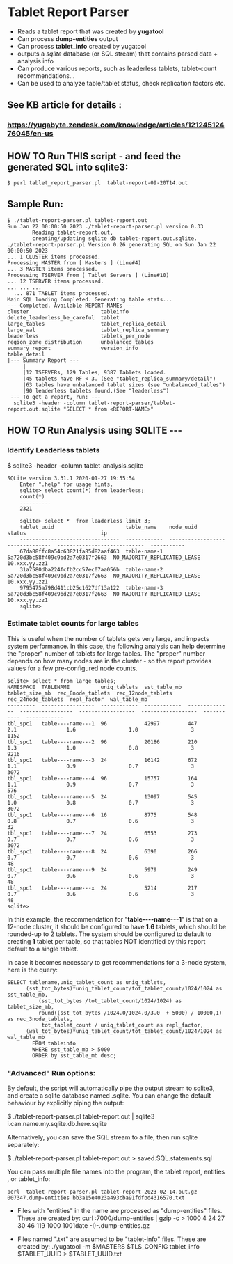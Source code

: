 # Tablet Report Parser

* Reads a tablet report that was created by **yugatool**
* Can process **dump-entities** output
* Can process **tablet_info** created by yugatool
* outputs a *sqlite* database (or SQL stream) that contains parsed data + analysis info
* Can produce various reports, such as leaderless tablets, tablet-count recommendations...
* Can be used to analyze table/tablet status, check replication factors etc.

## See KB article for details :
### https://yugabyte.zendesk.com/knowledge/articles/12124512476045/en-us

## HOW TO  Run THIS script  - and feed the generated SQL into sqlite3:

   `$ perl tablet_report_parser.pl  tablet-report-09-20T14.out`

## Sample Run:

```
$ ./tablet-report-parser.pl tablet-report.out
Sun Jan 22 00:00:50 2023 ./tablet-report-parser.pl version 0.33
        Reading tablet-report.out,
        creating/updating sqlite db tablet-report.out.sqlite.
./tablet-report-parser.pl Version 0.26 generating SQL on Sun Jan 22 00:00:50 2023
... 1 CLUSTER items processed.
Processing MASTER from [ Masters ] (Line#4)
... 3 MASTER items processed.
Processing TSERVER from [ Tablet Servers ] (Line#10)
... 12 TSERVER items processed.
... ... ...
  ... 871 TABLET items processed.
Main SQL loading Completed. Generating table stats...
--- Completed. Available REPORT-NAMEs ---
cluster                       tableinfo
delete_leaderless_be_careful  tablet
large_tables                  tablet_replica_detail
large_wal                     tablet_replica_summary
leaderless                    tablets_per_node
region_zone_distribution      unbalanced_tables
summary_report                version_info
table_detail
|--- Summary Report ---
     |
     |12 TSERVERs, 129 Tables, 9387 Tablets loaded.
     |45 tablets have RF < 3. (See "tablet_replica_summary/detail")
     |63 tables have unbalanced tablet sizes (see "unbalanced_tables")
     |90 leaderless tablets found.(See "leaderless")
 --- To get a report, run: ---
  sqlite3 -header -column tablet-report-parser/tablet-report.out.sqlite "SELECT * from <REPORT-NAME>"
```

## HOW TO Run Analysis using SQLITE ---
### Identify Leaderless tablets
 $ sqlite3 -header -column tablet-analysis.sqlite

```
SQLite version 3.31.1 2020-01-27 19:55:54
    Enter ".help" for usage hints.
    sqlite> select count(*) from leaderless;
    count(*)
    ----------
    2321

    sqlite> select *  from leaderless limit 3;
    tablet_uuid                       table_name    node_uuid                         status                        ip
    --------------------------------  ------------  --------------------------------  ----------------------------  -----------
    67da88ffc8a54c63821fa85d82aaf463  table-name-1  5a720d3bc58f409c9bd2a7e0317f2663  NO_MAJORITY_REPLICATED_LEASE  10.xxx.yy.zz1
    31a7580dba224fcfb2cc57ec07aa056b  table-name-2  5a720d3bc58f409c9bd2a7e0317f2663  NO_MAJORITY_REPLICATED_LEASE  10.xxx.yy.zz1
    9795475a798d411cb25c1627df13a122  table-name-3  5a720d3bc58f409c9bd2a7e0317f2663  NO_MAJORITY_REPLICATED_LEASE  10.xxx.yy.zz1
    sqlite>
```
### Estimate tablet counts for large tables
This is useful when the number of tablets gets very large, and impacts system performance.
In this case, the following analysis can help determine the "proper" number of tablets for large tables.
The "proper" number depends on how many nodes are in the cluster - so the report provides values for a few pre-configured node counts.

```
sqlite> select * from large_tables;
NAMESPACE  TABLENAME          uniq_tablets  sst_table_mb  tablet_size_mb  rec_8node_tablets  rec_12node_tablets  rec_24node_tablets  repl_factor  wal_table_mb
---------  -----------------  ------------  ------------  --------------  -----------------  ------------------  ------------------  -----------  ------------
tbl_spc1   table----name---1  96            42997         447             2.1                1.6                 1.0                 3            1152
tbl_spc1   table----name---2  96            20186         210             1.3                1.0                 0.8                 3            9216
tbl_spc1   table----name---3  24            16142         672             1.1                0.9                 0.7                 3            3072
tbl_spc1   table----name---4  96            15757         164             1.1                0.9                 0.7                 3            576
tbl_spc1   table----name---5  24            13097         545             1.0                0.8                 0.7                 3            3072
tbl_spc1   table----name---6  16            8775          548             0.8                0.7                 0.6                 3            32
tbl_spc1   table----name---7  24            6553          273             0.7                0.7                 0.6                 3            3072
tbl_spc1   table----name---8  24            6390          266             0.7                0.7                 0.6                 3            48
tbl_spc1   table----name---9  24            5979          249             0.7                0.6                 0.6                 3            48
tbl_spc1   table----name---x  24            5214          217             0.7                0.6                 0.6                 3            48
sqlite>
```

In this example, the recommendation for "**table----name---1**" is that on a 12-node cluster, it should be configured to have **1.6** tablets, which should be rounded-up to 2 tablets.
The system should be configured to default to creating **1** tablet per table, so that tables NOT identified by this report default to a single tablet.

In case it becomes necessary to get recommendations for a 3-node system, here is the query:

```
SELECT tablename,uniq_tablet_count as uniq_tablets,
      (sst_tot_bytes)*uniq_tablet_count/tot_tablet_count/1024/1024 as sst_table_mb,
          (sst_tot_bytes /tot_tablet_count/1024/1024) as tablet_size_mb,
          round((sst_tot_bytes /1024.0/1024.0/3.0  + 5000) / 10000,1) as rec_3node_tablets,
           tot_tablet_count / uniq_tablet_count as repl_factor,
      (wal_tot_bytes)*uniq_tablet_count/tot_tablet_count/1024/1024 as wal_table_mb
        FROM tableinfo
        WHERE sst_table_mb > 5000
        ORDER by sst_table_mb desc;
```

### "Advanced" Run options:
By default, the script will automatically pipe the  output stream to sqlite3, and create a sqlite database named <input-file>.sqlite.
You can change the default behaviour by explicitly piping the output:

$ ./tablet-report-parser.pl tablet-report.out | sqlite3 i.can.name.my.sqlite.db.here.sqlite

Alternatively, you can save the SQL stream to a file, then run sqlite separately:

$ ./tablet-report-parser.pl tablet-report.out > saved.SQL.statements.sql

You can pass multiple file names into the program, the tablet report, entities , or tablet_info:

`perl  tablet-report-parser.pl tablet-report-2023-02-14.out.gz  007347.dump-entities bb3a15e4023a493cba91fdfbd4316570.txt`

 * Files with "entities" in the name are processed as "dump-entities" files. These are created by:
        curl <master-leader-hostname>:7000/dump-entities | gzip -c > 1000 4 24 27 30 46 119 1000 1001date -I)-<master-leader-hostname>.dump-entities.gz

 * Files named "<tablet-uuid>.txt"  are assumed to be "tablet-info" files. These are created by:
       ./yugatool -m $MASTERS $TLS_CONFIG tablet_info $TABLET_UUID > $TABLET_UUID.txt

